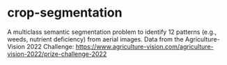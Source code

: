 # crop-segmentation

A multiclass semantic segmentation problem to identify 12 patterns (e.g., weeds, nutrient deficiency) from aerial images. Data from the Agriculture-Vision 2022 Challenge: https://www.agriculture-vision.com/agriculture-vision-2022/prize-challenge-2022
